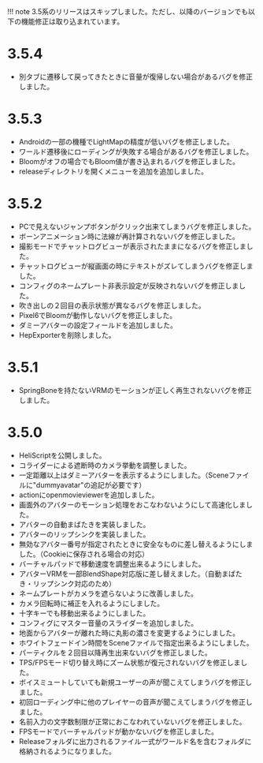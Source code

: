 !!! note
    3.5系のリリースはスキップしました。ただし、以降のバージョンでも以下の機能修正は取り込まれています。

# 3.5.4
- 別タブに遷移して戻ってきたときに音量が復帰しない場合があるバグを修正しました。

# 3.5.3
- Androidの一部の機種でLightMapの精度が低いバグを修正しました。
- ワールド遷移後にローディングが失敗する場合があるバグを修正しました。
- Bloomがオフの場合でもBloom値が書き込まれるバグを修正しました。
- releaseディレクトリを開くメニューを追加を追加しました。

# 3.5.2
- PCで見えないジャンプボタンがクリック出来てしまうバグを修正しました。
- ボーンアニメーション時に法線が再計算されないバグを修正しました。
- 撮影モードでチャットログビューが表示されたままになるバグを修正しました。
- チャットログビューが縦画面の時にテキストがズレてしまうバグを修正しました。
- コンフィグのネームプレート非表示設定が反映されないバグを修正しました。
- 吹き出しの２回目の表示状態が異なるバグを修正しました。
- Pixel6でBloomが動作しないバグを修正しました。
- ダミーアバターの設定フィールドを追加しました。
- HepExporterを削除しました。

# 3.5.1
- SpringBoneを持たないVRMのモーションが正しく再生されないバグを修正しました。

# 3.5.0
- HeliScriptを公開しました。
- コライダーによる遮断時のカメラ挙動を調整しました。
- 一定距離以上はダミーアバターを表示するようにしました。（Sceneファイルに"dummyavatar"の追記が必要です）
- actionにopenmovieviewerを追加しました。
- 画面外のアバターのモーション処理をおこなわないようにして高速化しました。
- アバターの自動まばたきを実装しました。
- アバターのリップシンクを実装しました。
- 無効なアバター番号が指定されたときに安全なものに差し替えるようにしました。（Cookieに保存される場合の対応）
- バーチャルパッドで移動速度を調整出来るようにしました。
- アバターVRMを一部BlendShape対応版に差し替えました。（自動まばたき・リップシンク対応のため）
- ネームプレートがカメラを遮らないように改善しました。
- カメラ回転時に補正を入れるようにしました。
- 十字キーでも移動出来るようにしました。
- コンフィグにマスター音量のスライダーを追加しました。
- 地面からアバターが離れた時に丸影の濃さを変更するようにしました。
- ホワイトフェードイン時間をSceneファイルで指定出来るようにしました。
- パーティクルを２回目以降再生出来ないバグを修正しました。
- TPS/FPSモード切り替え時にズーム状態が復元されないバグを修正しました。
- ボイスミュートしていても新規ユーザーの声が聞こえてしまうバグを修正しました。
- 初回ローディング中に他のプレイヤーの音声が聞こえてしまうバグを修正しました。
- 名前入力の文字数制限が正常におこなわれていないバグを修正しました。
- FPSモードでバーチャルパッドが動かないバグを修正しました。
- Releaseフォルダに出力されるファイル一式がワールド名を含むフォルダに格納されるようになりました。
